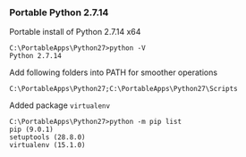 ### Portable Python 2.7.14

Portable install of Python 2.7.14 x64

```
C:\PortableApps\Python27>python -V
Python 2.7.14
```

Add following folders into PATH for smoother operations
```
C:\PortableApps\Python27;C:\PortableApps\Python27\Scripts
```

Added package `virtualenv`

```
C:\PortableApps\Python27>python -m pip list
pip (9.0.1)
setuptools (28.8.0)
virtualenv (15.1.0)
```

